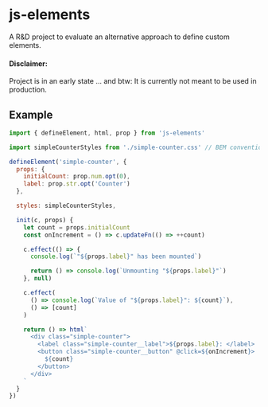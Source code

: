 # js-elements

A R&D project to evaluate an alternative approach to define custom elements.

#### Disclaimer:

Project is in an early state ...
and btw: It is currently not meant to be used in production.

## Example

```js
import { defineElement, html, prop } from 'js-elements'

import simpleCounterStyles from './simple-counter.css' // BEM conventions

defineElement('simple-counter', {
  props: {
    initialCount: prop.num.opt(0),
    label: prop.str.opt('Counter')
  },

  styles: simpleCounterStyles,

  init(c, props) {
    let count = props.initialCount
    const onIncrement = () => c.updateFn(() => ++count)

    c.effect(() => {
      console.log(`"${props.label}" has been mounted`)

      return () => console.log(`Unmounting "${props.label}"`)
    }, null)

    c.effect(
      () => console.log(`Value of "${props.label}": ${count}`),
      () => [count]
    )

    return () => html`
      <div class="simple-counter">
        <label class="simple-counter__label">${props.label}: </label>
        <button class="simple-counter__button" @click=${onIncrement}>
          ${count}
        </button>
      </div>
    `
  }
})
```

